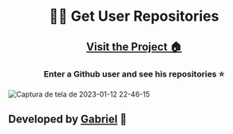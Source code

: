 <h1 align="center">🧑‍💻 Get User Repositories</h1>

<h2 align="center"> <a href="https://gabriel4g.github.io/get-user-repositories-github">Visit the Project 🏠</a> </h2>

<h3 align="center">Enter a Github user and see his repositories ⭐</h3>

![Captura de tela de 2023-01-12 22-46-15](https://user-images.githubusercontent.com/92071360/212232780-816e1184-ced3-4e58-9bed-70b0831ae342.png)

<h2>Developed by <a href="https://instagram.com/gabrielbarrozs">Gabriel</a> 🚀</h2>
